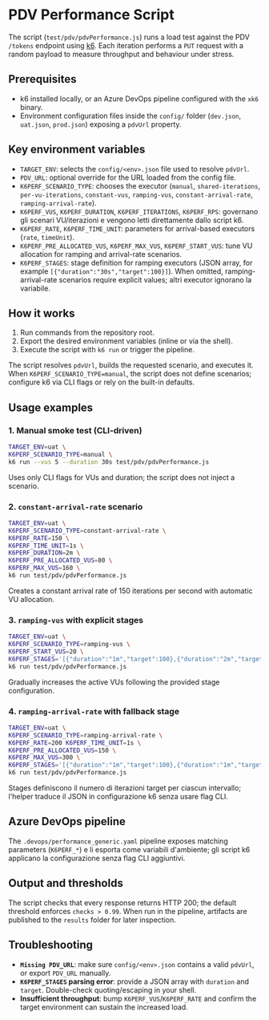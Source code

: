 # PDV Performance Script

The script (`test/pdv/pdvPerformance.js`) runs a load test against the PDV `/tokens`
endpoint using [k6](https://k6.io/). Each iteration performs a `PUT` request with a
random payload to measure throughput and behaviour under stress.

## Prerequisites

- k6 installed locally, or an Azure DevOps pipeline configured with the `xk6`
  binary.
- Environment configuration files inside the `config/` folder (`dev.json`,
  `uat.json`, `prod.json`) exposing a `pdvUrl` property.

## Key environment variables

- `TARGET_ENV`: selects the `config/<env>.json` file used to resolve `pdvUrl`.
- `PDV_URL`: optional override for the URL loaded from the config file.
- `K6PERF_SCENARIO_TYPE`: chooses the executor (`manual`, `shared-iterations`,
  `per-vu-iterations`, `constant-vus`, `ramping-vus`, `constant-arrival-rate`,
  `ramping-arrival-rate`).
- `K6PERF_VUS`, `K6PERF_DURATION`, `K6PERF_ITERATIONS`, `K6PERF_RPS`: governano gli scenari VU/iterazioni e vengono letti direttamente dallo script k6.
- `K6PERF_RATE`, `K6PERF_TIME_UNIT`: parameters for arrival-based executors
  (`rate`, `timeUnit`).
- `K6PERF_PRE_ALLOCATED_VUS`, `K6PERF_MAX_VUS`, `K6PERF_START_VUS`: tune VU allocation for
  ramping and arrival-rate scenarios.
- `K6PERF_STAGES`: stage definition for ramping executors (JSON array, for example
  `[{"duration":"30s","target":100}]`). When omitted, ramping-arrival-rate scenarios require explicit values; altri executor ignorano la variabile.

## How it works

1. Run commands from the repository root.
2. Export the desired environment variables (inline or via the shell).
3. Execute the script with `k6 run` or trigger the pipeline.

The script resolves `pdvUrl`, builds the requested scenario, and executes it. When
`K6PERF_SCENARIO_TYPE=manual`, the script does not define scenarios; configure k6 via CLI flags or rely on the built-in defaults.

## Usage examples

### 1. Manual smoke test (CLI-driven)

```bash
TARGET_ENV=uat \
K6PERF_SCENARIO_TYPE=manual \
k6 run --vus 5 --duration 30s test/pdv/pdvPerformance.js
```

Uses only CLI flags for VUs and duration; the script does not inject a scenario.

### 2. `constant-arrival-rate` scenario

```bash
TARGET_ENV=uat \
K6PERF_SCENARIO_TYPE=constant-arrival-rate \
K6PERF_RATE=150 \
K6PERF_TIME_UNIT=1s \
K6PERF_DURATION=2m \
K6PERF_PRE_ALLOCATED_VUS=80 \
K6PERF_MAX_VUS=160 \
k6 run test/pdv/pdvPerformance.js
```

Creates a constant arrival rate of 150 iterations per second with automatic VU
allocation.

### 3. `ramping-vus` with explicit stages

```bash
TARGET_ENV=uat \
K6PERF_SCENARIO_TYPE=ramping-vus \
K6PERF_START_VUS=20 \
K6PERF_STAGES='[{"duration":"1m","target":100},{"duration":"2m","target":200},{"duration":"1m","target":50}]' \
k6 run test/pdv/pdvPerformance.js
```

Gradually increases the active VUs following the provided stage configuration.

### 4. `ramping-arrival-rate` with fallback stage

```bash
TARGET_ENV=uat \
K6PERF_SCENARIO_TYPE=ramping-arrival-rate \
K6PERF_RATE=200 K6PERF_TIME_UNIT=1s \
K6PERF_PRE_ALLOCATED_VUS=150 \
K6PERF_MAX_VUS=300 \
K6PERF_STAGES='[{"duration":"1m","target":100},{"duration":"1m","target":200},{"duration":"1m","target":300}]' \
k6 run test/pdv/pdvPerformance.js
```

Stages definiscono il numero di iterazioni target per ciascun intervallo; l'helper traduce il JSON in configurazione k6 senza usare flag CLI.

## Azure DevOps pipeline

The `.devops/performance_generic.yaml` pipeline exposes matching parameters
(`K6PERF_*`) e li esporta come variabili d'ambiente; gli script k6 applicano la configurazione senza flag CLI aggiuntivi.

## Output and thresholds

The script checks that every response returns HTTP 200; the default threshold
enforces `checks > 0.99`. When run in the pipeline, artifacts are published to the
`results` folder for later inspection.

## Troubleshooting

- **`Missing PDV_URL`**: make sure `config/<env>.json` contains a valid `pdvUrl`,
  or export `PDV_URL` manually.
- **`K6PERF_STAGES` parsing error**: provide a JSON array with `duration` and
  `target`. Double-check quoting/escaping in your shell.
- **Insufficient throughput**: bump `K6PERF_VUS`/`K6PERF_RATE` and confirm the target
  environment can sustain the increased load.

